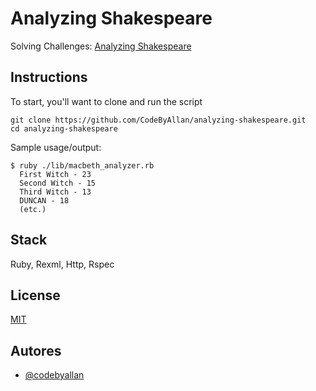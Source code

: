 
# Analyzing Shakespeare

Solving Challenges: [Analyzing Shakespeare](https://github.com/thoughtbot-upcase-exercises/analyzing-shakespeare?tab=readme-ov-file)


## Instructions

To start, you'll want to clone and run the script

    git clone https://github.com/CodeByAllan/analyzing-shakespeare.git
    cd analyzing-shakespeare

Sample usage/output:

    $ ruby ./lib/macbeth_analyzer.rb
      First Witch - 23
      Second Witch - 15
      Third Witch - 13
      DUNCAN - 18
      (etc.)

## Stack

 Ruby, Rexml, Http, Rspec


## License

[MIT](https://github.com/CodeByAllan/analyzing-shakespeare/blob/master/LICENSE)


## Autores

- [@codebyallan](https://www.github.com/codebyallan)

